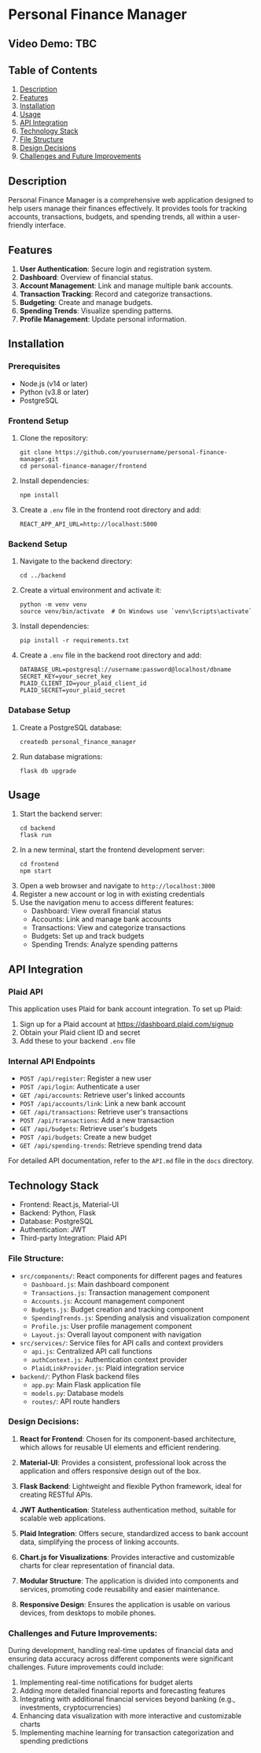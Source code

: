 # Personal Finance Manager

## Video Demo: TBC

## Table of Contents

1. [Description](#description)
2. [Features](#features)
3. [Installation](#installation)
4. [Usage](#usage)
5. [API Integration](#api-integration)
6. [Technology Stack](#technology-stack)
7. [File Structure](#file-structure)
8. [Design Decisions](#design-decisions)
9. [Challenges and Future Improvements](#challenges-and-future-improvements)

## Description

Personal Finance Manager is a comprehensive web application designed to help users manage their finances effectively. It provides tools for tracking accounts, transactions, budgets, and spending trends, all within a user-friendly interface.

## Features

1. **User Authentication**: Secure login and registration system.
2. **Dashboard**: Overview of financial status.
3. **Account Management**: Link and manage multiple bank accounts.
4. **Transaction Tracking**: Record and categorize transactions.
5. **Budgeting**: Create and manage budgets.
6. **Spending Trends**: Visualize spending patterns.
7. **Profile Management**: Update personal information.

## Installation

### Prerequisites

- Node.js (v14 or later)
- Python (v3.8 or later)
- PostgreSQL

### Frontend Setup

1. Clone the repository:
   ```
   git clone https://github.com/yourusername/personal-finance-manager.git
   cd personal-finance-manager/frontend
   ```
2. Install dependencies:
   ```
   npm install
   ```
3. Create a `.env` file in the frontend root directory and add:
   ```
   REACT_APP_API_URL=http://localhost:5000
   ```

### Backend Setup

1. Navigate to the backend directory:
   ```
   cd ../backend
   ```
2. Create a virtual environment and activate it:
   ```
   python -m venv venv
   source venv/bin/activate  # On Windows use `venv\Scripts\activate`
   ```
3. Install dependencies:
   ```
   pip install -r requirements.txt
   ```
4. Create a `.env` file in the backend root directory and add:
   ```
   DATABASE_URL=postgresql://username:password@localhost/dbname
   SECRET_KEY=your_secret_key
   PLAID_CLIENT_ID=your_plaid_client_id
   PLAID_SECRET=your_plaid_secret
   ```

### Database Setup

1. Create a PostgreSQL database:
   ```
   createdb personal_finance_manager
   ```
2. Run database migrations:
   ```
   flask db upgrade
   ```

## Usage

1. Start the backend server:
   ```
   cd backend
   flask run
   ```
2. In a new terminal, start the frontend development server:
   ```
   cd frontend
   npm start
   ```
3. Open a web browser and navigate to `http://localhost:3000`
4. Register a new account or log in with existing credentials
5. Use the navigation menu to access different features:
   - Dashboard: View overall financial status
   - Accounts: Link and manage bank accounts
   - Transactions: View and categorize transactions
   - Budgets: Set up and track budgets
   - Spending Trends: Analyze spending patterns

## API Integration

### Plaid API

This application uses Plaid for bank account integration. To set up Plaid:

1. Sign up for a Plaid account at https://dashboard.plaid.com/signup
2. Obtain your Plaid client ID and secret
3. Add these to your backend `.env` file

### Internal API Endpoints

- `POST /api/register`: Register a new user
- `POST /api/login`: Authenticate a user
- `GET /api/accounts`: Retrieve user's linked accounts
- `POST /api/accounts/link`: Link a new bank account
- `GET /api/transactions`: Retrieve user's transactions
- `POST /api/transactions`: Add a new transaction
- `GET /api/budgets`: Retrieve user's budgets
- `POST /api/budgets`: Create a new budget
- `GET /api/spending-trends`: Retrieve spending trend data

For detailed API documentation, refer to the `API.md` file in the `docs` directory.

## Technology Stack

- Frontend: React.js, Material-UI
- Backend: Python, Flask
- Database: PostgreSQL
- Authentication: JWT
- Third-party Integration: Plaid API

### File Structure:

- `src/components/`: React components for different pages and features
  - `Dashboard.js`: Main dashboard component
  - `Transactions.js`: Transaction management component
  - `Accounts.js`: Account management component
  - `Budgets.js`: Budget creation and tracking component
  - `SpendingTrends.js`: Spending analysis and visualization component
  - `Profile.js`: User profile management component
  - `Layout.js`: Overall layout component with navigation
- `src/services/`: Service files for API calls and context providers
  - `api.js`: Centralized API call functions
  - `authContext.js`: Authentication context provider
  - `PlaidLinkProvider.js`: Plaid integration service
- `backend/`: Python Flask backend files
  - `app.py`: Main Flask application file
  - `models.py`: Database models
  - `routes/`: API route handlers

### Design Decisions:

1. **React for Frontend**: Chosen for its component-based architecture, which allows for reusable UI elements and efficient rendering.

2. **Material-UI**: Provides a consistent, professional look across the application and offers responsive design out of the box.

3. **Flask Backend**: Lightweight and flexible Python framework, ideal for creating RESTful APIs.

4. **JWT Authentication**: Stateless authentication method, suitable for scalable web applications.

5. **Plaid Integration**: Offers secure, standardized access to bank account data, simplifying the process of linking accounts.

6. **Chart.js for Visualizations**: Provides interactive and customizable charts for clear representation of financial data.

7. **Modular Structure**: The application is divided into components and services, promoting code reusability and easier maintenance.

8. **Responsive Design**: Ensures the application is usable on various devices, from desktops to mobile phones.

### Challenges and Future Improvements:

During development, handling real-time updates of financial data and ensuring data accuracy across different components were significant challenges. Future improvements could include:

1. Implementing real-time notifications for budget alerts
2. Adding more detailed financial reports and forecasting features
3. Integrating with additional financial services beyond banking (e.g., investments, cryptocurrencies)
4. Enhancing data visualization with more interactive and customizable charts
5. Implementing machine learning for transaction categorization and spending predictions
